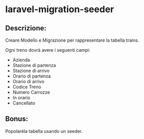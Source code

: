 # laravel-migration-seeder

## Descrizione:

Creare Modello e Migrazione per rappresentare la tabella trains.

Ogni treno dovrà avere i seguenti campi:
 - Azienda
 - Stazione di partenza
 - Stazione di arrivo
 - Orario di partenza
 - Orario di arrivo
 - Codice Treno
 - Numero Carrozze
 - In orario
 - Cancellato

## Bonus: 

Popolaréla tabella usando un seeder.
